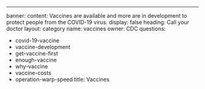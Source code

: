 ---
banner:
  content: Vaccines are available and more are in development to protect people from the COVID-19 virus.
  display: false
  heading: Call your doctor
layout: category
name: vaccines
owner: CDC
questions:
- covid-19-vaccine
- vaccine-development
- get-vaccine-first
- enough-vaccine
- why-vaccine
- vaccine-costs
- operation-warp-speed
title: Vaccines
